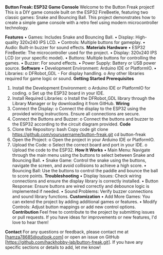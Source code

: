 **Button Freak: ESP32 Game Console**
Welcome to the Button Freak project! This is a DIY game console built on the ESP32 FireBeetle, featuring two classic games: Snake and Bouncing Ball. This project demonstrates how to create a simple game console with a retro feel using modern microcontroller technology.
<!-- Replace with an image of your project -->
**Features**
•	Games: Includes Snake and Bouncing Ball.
•	Display: High-quality 320x240 IPS LCD.
•	Controls: Multiple buttons for gameplay.
•	Audio: Built-in buzzer for sound effects.
**Materials**
**Hardware**
•	ESP32 FireBeetle: The microcontroller used for the project.
•	Display: 320x240 IPS LCD (or your specific model).
•	Buttons: Multiple buttons for controlling the games.
•	Buzzer: For sound effects.
•	Power Supply: Battery or USB power source.
**Software**
•	Development Environment: Arduino IDE or PlatformIO.
•	Libraries:
o	DFRobot_GDL - For display handling.
o	Any other libraries required for game logic or sound.
**Getting Started**
**Prerequisites**
1.	Install the Development Environment:
o	Arduino IDE or PlatformIO for coding.
o	Set up the ESP32 board in your IDE.
2.	Install Required Libraries:
o	Install the DFRobot_GDL library through the Library Manager or by downloading it from GitHub.
**Wiring**
1.	Connect the Display:
o	Connect the display to the ESP32 using the provided wiring instructions. Ensure all connections are secure.
2.	Connect the Buttons and Buzzer:
o	Connect the buttons and buzzer to the ESP32 according to the circuit diagram provided.
**Code**
1.	Clone the Repository:
bash
Copy code
git clone https://github.com/yourusername/button-freak.git
cd button-freak
2.	Open the Project:
o	Open the project in your Arduino IDE or PlatformIO.
3.	Upload the Code:
o	Select the correct board and port in your IDE.
o	Upload the code to the ESP32.
**How It Works**
•	Main Menu: Navigate through the main menu using the buttons to select between Snake and Bouncing Ball.
•	Snake Game: Control the snake using the buttons, navigate the screen, and avoid collisions to achieve a high score.
•	Bouncing Ball: Use the buttons to control the paddle and bounce the ball to score points.
**Troubleshooting**
•	Display Issues: Check wiring connections and ensure the display library is correctly installed.
•	Button Response: Ensure buttons are wired correctly and debounce logic is implemented if needed.
•	Sound Problems: Verify buzzer connections and sound library functions.
**Customization**
•	Add More Games: You can extend the project by adding additional games or features.
•	Modify Controls: Adjust button mappings or add new control options.
**Contribution**
Feel free to contribute to the project by submitting issues or pull requests. If you have ideas for improvements or new features, I'd love to hear them!

**Contact**
For any questions or feedback, please contact me at [hamza78685@outlook.com] or open an issue on GitHub [https://github.com/hackhobby-lab/button-freak.git].
If you have any specific sections or details to add, let me know!

